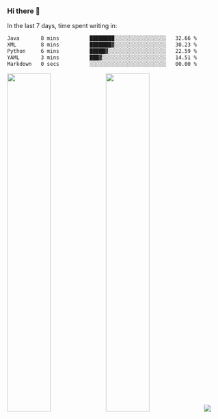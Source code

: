 ### Hi there 👋

In the last 7 days, time spent writing in:

<!--START_SECTION:waka-->

```txt
Java       8 mins          ████████░░░░░░░░░░░░░░░░░   32.66 %
XML        8 mins          ███████▓░░░░░░░░░░░░░░░░░   30.23 %
Python     6 mins          █████▓░░░░░░░░░░░░░░░░░░░   22.59 %
YAML       3 mins          ███▓░░░░░░░░░░░░░░░░░░░░░   14.51 %
Markdown   0 secs          ░░░░░░░░░░░░░░░░░░░░░░░░░   00.00 %
```

<!--END_SECTION:waka-->

<img src="https://wakatime.com/share/@jimtje/5d0c92de-08f8-4a72-8f2f-6a9693d1e318.svg" width=45% height=45%> <img src="https://wakatime.com/share/@jimtje/501498ae-bda5-4da7-a89d-b40bcdd5556d.svg" width=45% height=45%>
![](https://hit.yhype.me/github/profile?user_id=43537315)
